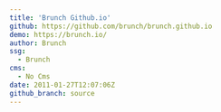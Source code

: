 ```yaml
---
title: 'Brunch Github.io'
github: https://github.com/brunch/brunch.github.io
demo: https://brunch.io/
author: Brunch
ssg:
  - Brunch
cms:
  - No Cms
date: 2011-01-27T12:07:06Z
github_branch: source
---
```

